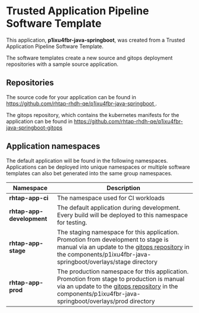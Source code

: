 # Trusted Application Pipeline Software Template

This application, **p1ixu4fbr-java-springboot**, was created from a Trusted Application Pipeline Software Template.

The software templates create a new source and gitops deployment repositories with a sample source application. 

## Repositories

The source code for your application can be found in [https://github.com/rhtap-rhdh-qe/p1ixu4fbr-java-springboot ](https://github.com/rhtap-rhdh-qe/p1ixu4fbr-java-springboot ).
 
The gitops repository, which contains the kubernetes manifests for the application can be found in 
[https://github.com/rhtap-rhdh-qe/p1ixu4fbr-java-springboot-gitops ](https://github.com/rhtap-rhdh-qe/p1ixu4fbr-java-springboot-gitops ) 

## Application namespaces 

The default application will be found in the following namespaces. Applications can be deployed into unique namespaces or multiple software templates can also bet generated into the same group namespaces.  

|  Namespace   |  Description   |  
| -------- | -------- |
| **rhtap-app-ci** | The namespace used for CI workloads |
| **rhtap-app-development** | The default application during development. Every build will be deployed to this namespace for testing. |
| **rhtap-app-stage** | The staging namespace for this application. Promotion from development to stage is manual via an update to the [gitops repository](https://github.com/rhtap-rhdh-qe/p1ixu4fbr-java-springboot-gitops ) in the components/p1ixu4fbr-java-springboot/overlays/stage directory |
| **rhtap-app-prod** | The production namespace for this application. Promotion from stage to production is manual via an update to the [gitops repository](https://github.com/rhtap-rhdh-qe/p1ixu4fbr-java-springboot-gitops ) in the components/p1ixu4fbr-java-springboot/overlays/prod directory |